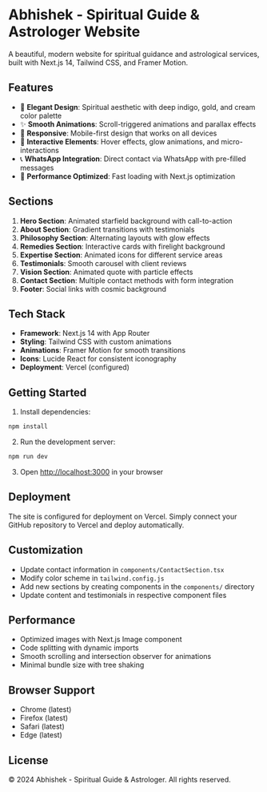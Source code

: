 # Abhishek - Spiritual Guide & Astrologer Website

A beautiful, modern website for spiritual guidance and astrological services, built with Next.js 14, Tailwind CSS, and Framer Motion.

## Features

- 🌟 **Elegant Design**: Spiritual aesthetic with deep indigo, gold, and cream color palette
- ✨ **Smooth Animations**: Scroll-triggered animations and parallax effects
- 📱 **Responsive**: Mobile-first design that works on all devices
- 🎨 **Interactive Elements**: Hover effects, glow animations, and micro-interactions
- 📞 **WhatsApp Integration**: Direct contact via WhatsApp with pre-filled messages
- 🚀 **Performance Optimized**: Fast loading with Next.js optimization

## Sections

1. **Hero Section**: Animated starfield background with call-to-action
2. **About Section**: Gradient transitions with testimonials
3. **Philosophy Section**: Alternating layouts with glow effects
4. **Remedies Section**: Interactive cards with firelight background
5. **Expertise Section**: Animated icons for different service areas
6. **Testimonials**: Smooth carousel with client reviews
7. **Vision Section**: Animated quote with particle effects
8. **Contact Section**: Multiple contact methods with form integration
9. **Footer**: Social links with cosmic background

## Tech Stack

- **Framework**: Next.js 14 with App Router
- **Styling**: Tailwind CSS with custom animations
- **Animations**: Framer Motion for smooth transitions
- **Icons**: Lucide React for consistent iconography
- **Deployment**: Vercel (configured)

## Getting Started

1. Install dependencies:
```bash
npm install
```

2. Run the development server:
```bash
npm run dev
```

3. Open [http://localhost:3000](http://localhost:3000) in your browser

## Deployment

The site is configured for deployment on Vercel. Simply connect your GitHub repository to Vercel and deploy automatically.

## Customization

- Update contact information in `components/ContactSection.tsx`
- Modify color scheme in `tailwind.config.js`
- Add new sections by creating components in the `components/` directory
- Update content and testimonials in respective component files

## Performance

- Optimized images with Next.js Image component
- Code splitting with dynamic imports
- Smooth scrolling and intersection observer for animations
- Minimal bundle size with tree shaking

## Browser Support

- Chrome (latest)
- Firefox (latest)
- Safari (latest)
- Edge (latest)

## License

© 2024 Abhishek - Spiritual Guide & Astrologer. All rights reserved.
